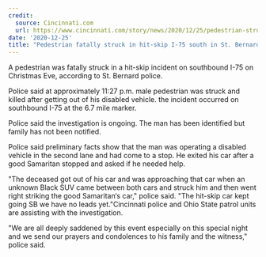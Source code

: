 ```yaml
---
credit:
  source: Cincinnati.com
  url: https://www.cincinnati.com/story/news/2020/12/25/pedestrian-struck-killed-75-south-st-bernard-christmas-eve/4044748001/
date: '2020-12-25'
title: "Pedestrian fatally struck in hit-skip I-75 south in St. Bernard on Christmas Eve"
---
```

A pedestrian was fatally struck in a hit-skip incident on southbound I-75 on Christmas Eve, according to St. Bernard police.

Police said at approximately 11:27 p.m. male pedestrian was struck and killed after getting out of his disabled vehicle. the incident occurred on southbound I-75 at the 6.7 mile marker. 

Police said the investigation is ongoing. The man has been identified but family has not been notified.

Police said preliminary facts show that the man was operating a disabled vehicle in the second lane and had come to a stop. He exited his car after a good Samaritan stopped and asked if he needed help.

"The deceased got out of his car and was approaching that car when an unknown Black SUV came between both cars and struck him and then went right striking the good Samaritan‘s car," police said. "The hit-skip car kept going SB we have no leads yet."Cincinnati police and Ohio State patrol units are assisting with the investigation.

"We are all deeply saddened by this event especially on this special night and we send our prayers and condolences to his family and the witness," police said. 
